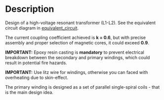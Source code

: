 # Description

Design of a high-voltage resonant transformer (L1-L2). See the equivalent circuit diagram in [equivalent_circuit](/power_electronics/equivalent_circuit).

The current coupling coefficient achieved is **k = 0.6**, but with precise assembly and proper selection of magnetic cores, it could exceed **0.9**.

**IMPORTANT:** Epoxy resin casting is **mandatory** to prevent electrical breakdown between the secondary and primary windings, which could result in potential fire hazards.

**IMPORTANT:** Use litz wire for windings, otherwise you can faced with overheating due to skin-effect.

The primary winding is designed as a set of parallel single-spiral coils - that is the main design idea.
